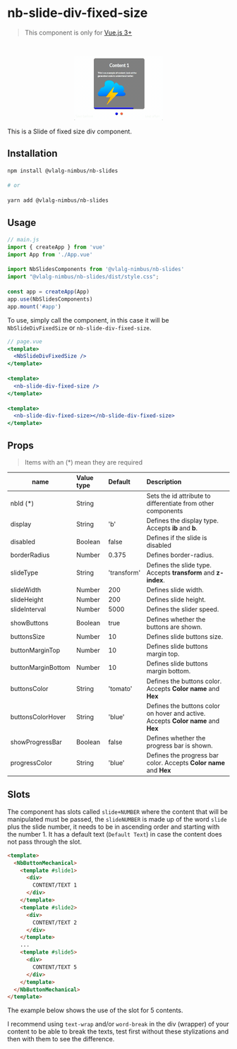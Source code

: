 # nb-slide-div-fixed-size
> This component is only for [Vue.js 3+](https://vuejs.org/)

<br />

<p align="center">
  <img src="https://github.com/VemLavarALoucaGamers/vlalg-nimbus/raw/main/packages/vue-components/nb-slides/src/images/NbSlideDivFixedSize.gif" width="200">
</p>

This is a Slide of fixed size div component.

## Installation

```bash
npm install @vlalg-nimbus/nb-slides

# or

yarn add @vlalg-nimbus/nb-slides
```

## Usage

```js
// main.js
import { createApp } from 'vue'
import App from './App.vue'

import NbSlidesComponents from '@vlalg-nimbus/nb-slides'
import "@vlalg-nimbus/nb-slides/dist/style.css";

const app = createApp(App)
app.use(NbSlidesComponents)
app.mount('#app')
```

To use, simply call the component, in this case it will be `NbSlideDivFixedSize` or `nb-slide-div-fixed-size`.

```jsx
// page.vue
<template>
  <NbSlideDivFixedSize />
</template>

<template>
  <nb-slide-div-fixed-size />
</template>

<template>
  <nb-slide-div-fixed-size></nb-slide-div-fixed-size>
</template>
```

## Props

> Items with an (*) mean they are required

| name    | Value type | Default | Description |
| ------- | :--------- | :------ | :---------------------------- |
| nbId (*)    | String     |        | Sets the id attribute to differentiate from other components |
| display     | String     | 'b'    | Defines the display type. Accepts **ib** and **b**. |
| disabled    | Boolean    |  false  | Defines if the slide is disabled  |
| borderRadius    | Number     |  0.375    | Defines border-radius. |
| slideType     | String     | 'transform'    | Defines the slide type. Accepts **transform** and **z-index**. |
| slideWidth    | Number     |  200    | Defines slide width. |
| slideHeight    | Number     |  200    | Defines slide height. |
| slideInterval    | Number     |  5000    | Defines the slider speed. |
| showButtons    | Boolean     |  true    | Defines whether the buttons are shown. |
| buttonsSize    | Number     |  10    | Defines slide buttons size. |
| buttonMarginTop    | Number     |  10    | Defines slide buttons margin top. |
| buttonMarginBottom    | Number     |  10    | Defines slide buttons margin bottom. |
| buttonsColor   | String     | 'tomato'  | Defines the buttons color. Accepts **Color name** and **Hex** |
| buttonsColorHover   | String     | 'blue'  | Defines the buttons color on hover and active. Accepts **Color name** and **Hex** |
| showProgressBar    | Boolean     |  false    | Defines whether the progress bar is shown. |
| progressColor   | String     | 'blue'  | Defines the progress bar color. Accepts **Color name** and **Hex** |

## Slots

The component has slots called `slide+NUMBER` where the content that will be manipulated must be passed, the `slideNUMBER` is made up of the word `slide` plus the slide number, it needs to be in ascending order and starting with the number 1. It has a default text (`Default Text`) in case the content does not pass through the slot.

```html
<template>
  <NbButtonMechanical>
    <template #slide1>
      <div>
        CONTENT/TEXT 1
      </div>
    </template>
    <template #slide2>
      <div>
        CONTENT/TEXT 2
      </div>
    </template>
    ...
    <template #slide5>
      <div>
        CONTENT/TEXT 5
      </div>
    </template>
  </NbButtonMechanical>
</template>
```

The example below shows the use of the slot for 5 contents.

I recommend using `text-wrap` and/or `word-break` in the div (wrapper) of your content to be able to break the texts, test first without these stylizations and then with them to see the difference.
